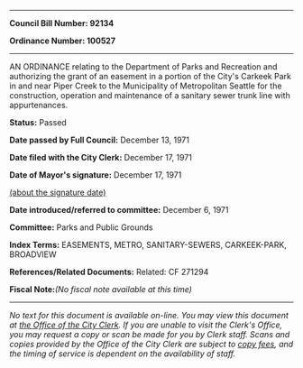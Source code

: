 

********

**Council Bill Number: 92134**
   
**Ordinance Number: 100527**
********

 AN ORDINANCE relating to the Department of Parks and Recreation and authorizing the grant of an easement in a portion of the City's Carkeek Park in and near Piper Creek to the Municipality of Metropolitan Seattle for the construction, operation and maintenance of a sanitary sewer trunk line with appurtenances.

**Status:** Passed
   
**Date passed by Full Council:** December 13, 1971
   
**Date filed with the City Clerk:** December 17, 1971
   
**Date of Mayor's signature:** December 17, 1971
   
[(about the signature date)](/~public/approvaldate.htm)
   
   
   
**Date introduced/referred to committee:** December 6, 1971
   
**Committee:** Parks and Public Grounds
   
   
**Index Terms:** EASEMENTS, METRO, SANITARY-SEWERS, CARKEEK-PARK, BROADVIEW

**References/Related Documents:** Related: CF 271294

**Fiscal Note:**_(No fiscal note available at this time)_
********

_No text for this document is available on-line. You may view this document at [the Office of the City Clerk](http://www.seattle.gov/leg/clerk/contactUs.htm). If you are unable to visit the Clerk's Office, you may request a copy or scan be made for you by Clerk staff. Scans and copies provided by the Office of the City Clerk are subject to [copy fees](http://clerk.seattle.gov/~public/clerkfees.htm), and the timing of service is dependent on the availability of staff._

